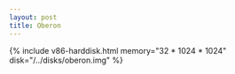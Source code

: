 ```yaml
---
layout: post
title: Oberon
---
```

{% include v86-harddisk.html memory="32 * 1024 * 1024" disk="/../disks/oberon.img" %}